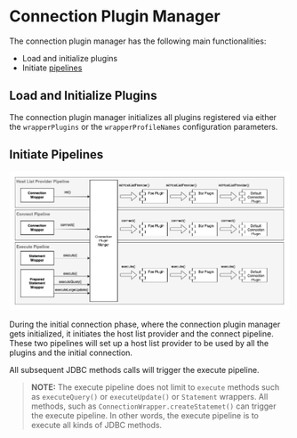 # Connection Plugin Manager

The connection plugin manager has the following main functionalities:

- Load and initialize plugins
- Initiate [pipelines](./Pipelines.md)

## Load and Initialize Plugins

The connection plugin manager initializes all plugins registered via either the `wrapperPlugins` or the `wrapperProfileNames` configuration parameters.

## Initiate Pipelines

<div style="center"><img src="../images/connection_plugin_manager.png" alt="diagram for the plugin service design"/></div>

During the initial connection phase, where the connection plugin manager gets initialized, it initiates the host list provider and the connect pipeline. These two pipelines will set up a host list provider to be used by all the plugins and the initial connection.

All subsequent JDBC methods calls will trigger the execute pipeline.

> **NOTE:** The execute pipeline does not limit to `execute` methods such as `executeQuery()` or `executeUpdate()` or `Statement` wrappers. All methods, such as `ConnectionWrapper.createStatemet()` can trigger the execute pipeline. In other words, the execute pipeline is to execute all kinds of JDBC methods.
